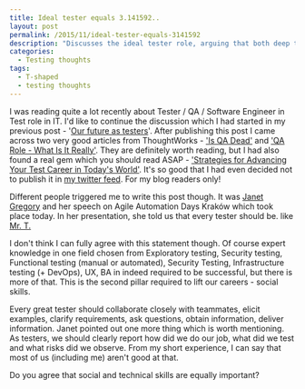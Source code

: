 ```yaml
---
title: Ideal tester equals 3.141592..
layout: post
permalink: /2015/11/ideal-tester-equals-3141592
description: "Discusses the ideal tester role, arguing that both deep technical expertise (T-shaped skills) and strong social/collaboration skills are equally crucial for success, referencing ThoughtWorks articles and Janet Gregory."
categories:
  - Testing thoughts
tags:
  - T-shaped
  - testing thoughts
---
```



I was reading quite a lot recently about Tester / QA / Software Engineer in Test role in IT. I'd like to continue the
discussion which I had started in my previous
post - '[Our future as testers](https://www.awesome-testing.com/2015/10/our-future-as-testers.html)'. After publishing
this post I came across two very good articles from
ThoughtWorks - ['Is QA Dead'](https://www.thoughtworks.com/insights/blog/qa-dead)
and ['QA Role - What Is It Really'](https://www.thoughtworks.com/insights/blog/qa-role-what-it-really). They are
definitely worth reading, but I had also found a real gem which you should read
ASAP - ['Strategies for Advancing Your Test Career in Today's World'](http://www.sqetraining.com/content/strategies-advancing-your-test-career-todays-world).
It's so good that I had even decided not to publish it in [my twitter feed](https://twitter.com/s_radzyminski). For my
blog readers only!

Different people triggered me to write this post though. It was [Janet Gregory](https://twitter.com/janetgregoryca) and
her speech on Agile Automation Days Kraków which took place today. In her presentation, she told us that every tester
should be. like [Mr. T.](https://www.artofmanliness.com/articles/to-succeed-in-work-and-life-be-mr-t/)

I don't think I can fully agree with this statement though. Of course expert knowledge in one field chosen from
Exploratory testing, Security testing, Functional testing (manual or automated), Security Testing, Infrastructure
testing (+ DevOps), UX, BA in indeed required to be successful, but there is more of that. This is the second pillar
required to lift our careers - social skills.

Every great tester should collaborate closely with teammates, elicit examples, clarify requirements, ask questions,
obtain information, deliver information. Janet pointed out one more thing which is worth mentioning. As testers, we
should clearly report how did we do our job, what did we test and what risks did we observe. From my short experience, I
can say that most of us (including me) aren't good at that.

Do you agree that social and technical skills are equally important?
